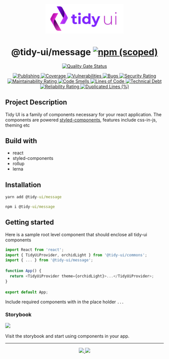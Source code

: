 <p align="center">
  <img width="250" src="https://raw.githubusercontent.com/badatt/tidy-ui/main/internals/assets/images/storybook-logo.png" alt="Tidy UI" />
</p>

<h1 align="center">
  @tidy-ui/message
  <a href="https://www.npmjs.com/package/@tidy-ui/message">
    <img alt="npm (scoped)" src="https://img.shields.io/npm/v/@tidy-ui/message" />
  </a>
</h1>
<p align="center">
  <a href="https://sonarcloud.io/summary/new_code?id=badatt_tidy-ui" target="_blank">
    <img
      src="https://sonarcloud.io/api/project_badges/measure?project=badatt_tidy-ui&metric=alert_status"
      alt="Quality Gate Status"
    />
  </a>
</p>
<p align="center">
  <a href="https://github.com/badatt/tidy-ui/actions/workflows/publish-wf.yml" target="_blank">
    <img src="https://github.com/badatt/tidy-ui/actions/workflows/publish-wf.yml/badge.svg" alt="Publishing" />
  </a>
  <a href="https://sonarcloud.io/summary/new_code?id=badatt_tidy-ui" target="_blank">
    <img src="https://sonarcloud.io/api/project_badges/measure?project=badatt_tidy-ui&metric=coverage" alt="Coverage" />
  </a>
  <a href="https://sonarcloud.io/summary/new_code?id=badatt_tidy-ui" target="_blank">
    <img
      src="https://sonarcloud.io/api/project_badges/measure?project=badatt_tidy-ui&metric=vulnerabilities"
      alt="Vulnerabilities"
    />
  </a>
  <a href="https://sonarcloud.io/summary/new_code?id=badatt_tidy-ui" target="_blank">
    <img src="https://sonarcloud.io/api/project_badges/measure?project=badatt_tidy-ui&metric=bugs" alt="Bugs" />
  </a>
  <a href="https://sonarcloud.io/summary/new_code?id=badatt_tidy-ui" target="_blank">
    <img
      src="https://sonarcloud.io/api/project_badges/measure?project=badatt_tidy-ui&metric=security_rating"
      alt="Security Rating"
    />
  </a>
  <a href="https://sonarcloud.io/summary/new_code?id=badatt_tidy-ui" target="_blank">
    <img
      src="https://sonarcloud.io/api/project_badges/measure?project=badatt_tidy-ui&metric=sqale_rating"
      alt="Maintainability Rating"
    />
  </a>
  <a href="https://sonarcloud.io/summary/new_code?id=badatt_tidy-ui" target="_blank">
    <img
      src="https://sonarcloud.io/api/project_badges/measure?project=badatt_tidy-ui&metric=code_smells"
      alt="Code Smells"
    />
  </a>
  <a href="https://sonarcloud.io/summary/new_code?id=badatt_tidy-ui" target="_blank">
    <img
      src="https://sonarcloud.io/api/project_badges/measure?project=badatt_tidy-ui&metric=ncloc"
      alt="Lines of Code"
    />
  </a>
  <a href="https://sonarcloud.io/summary/new_code?id=badatt_tidy-ui" target="_blank">
    <img
      src="https://sonarcloud.io/api/project_badges/measure?project=badatt_tidy-ui&metric=sqale_index"
      alt="Technical Debt"
    />
  </a>
  <a href="https://sonarcloud.io/summary/new_code?id=badatt_tidy-ui" target="_blank">
    <img
      src="https://sonarcloud.io/api/project_badges/measure?project=badatt_tidy-ui&metric=reliability_rating"
      alt="Reliability Rating"
    />
  </a>
  <a href="https://sonarcloud.io/summary/new_code?id=badatt_tidy-ui" target="_blank">
    <img
      src="https://sonarcloud.io/api/project_badges/measure?project=badatt_tidy-ui&metric=duplicated_lines_density"
      alt="Duplicated Lines (%)"
    />
  </a>
</p>

## Project Description

Tidy UI is a family of components necessary for your react application. The components are powered <a href="https://styled-components.com/" target="_blank">styled-components</a>, features include css-in-js, theming etc

## Build with

- react
- styled-components
- rollup
- lerna

## Installation

```cmd
yarn add @tidy-ui/message
```

```cmd
npm i @tidy-ui/message
```

## Getting started

Here is a sample root level component that should enclose all tidy-ui components

```typescript
import React from 'react';
import { TidyUiProvider, orchidLight } from '@tidy-ui/commons';
import { ... } from '@tidy-ui/message';

function App() {
  return <TidyUiProvider theme={orchidLight}>...</TidyUiProvider>;
}

export default App;
```

Include required components with in the place holder `...`

### Storybook

<a href="https://storybook.tidy-ui.com/?path=/story/presentation-alert--alert" target="_blank"><img src="https://raw.githubusercontent.com/storybookjs/brand/master/badge/badge-storybook.svg"/></a>

Visit the storybook and start using components in your app.

---

<p align="center">
  <a href="CHANGELOG.md">
    <img src="https://img.shields.io/badge/dynamic/json?color=blue&label=changelog&query=%24.name&url=https%3A%2F%2Fapi.github.com%2Frepos%2Fbadatt%2Ftidy-ui%2Freleases%2Flatest" />
  </a>
  <a href="https://github.com/badatt/tidy-ui/releases">
    <img src="https://img.shields.io/badge/dynamic/json?color=blue&label=releases&query=%24.name&url=https%3A%2F%2Fapi.github.com%2Frepos%2Fbadatt%2Ftidy-ui%2Freleases%2Flatest" />
  </a>
</p>
